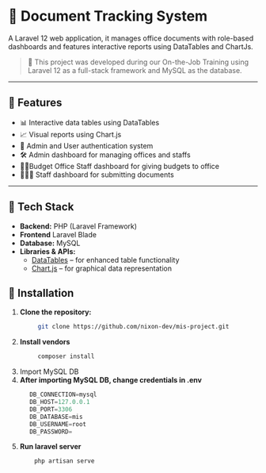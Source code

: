 # 📄 Document Tracking System

A Laravel 12 web application, it manages office documents with role-based dashboards and features interactive reports using DataTables and ChartJs.

> 🚀 This project was developed during our On-the-Job Training using Laravel 12 as a full-stack framework and MySQL as the database.

---

## 📌 Features

- 📊 Interactive data tables using DataTables
- 📈 Visual reports using Chart.js
- 🔐 Admin and User authentication system
- 🛠 Admin dashboard for managing offices and staffs
- 🤵🏻Budget Office Staff dashboard for giving budgets to office
- 🧑🏼‍🦰 Staff dashboard for submitting documents

---

## 🧰 Tech Stack

- **Backend:** PHP (Laravel Framework)
- **Frontend** Laravel Blade 
- **Database:** MySQL
- **Libraries & APIs:**
  - [DataTables](https://datatables.net/) – for enhanced table functionality
  - [Chart.js](https://www.chartjs.org/) – for graphical data representation
  

## 🔧 Installation

1. **Clone the repository:**
   ```bash
        git clone https://github.com/nixon-dev/mis-project.git
2. **Install vendors**
   ```bash
        composer install
3. Import MySQL DB
4. **After importing MySQL DB, change credentials in .env**
  ```python
        DB_CONNECTION=mysql
        DB_HOST=127.0.0.1
        DB_PORT=3306
        DB_DATABASE=mis
        DB_USERNAME=root
        DB_PASSWORD=
  ```
 5. **Run laravel server**
    ```php
        php artisan serve


